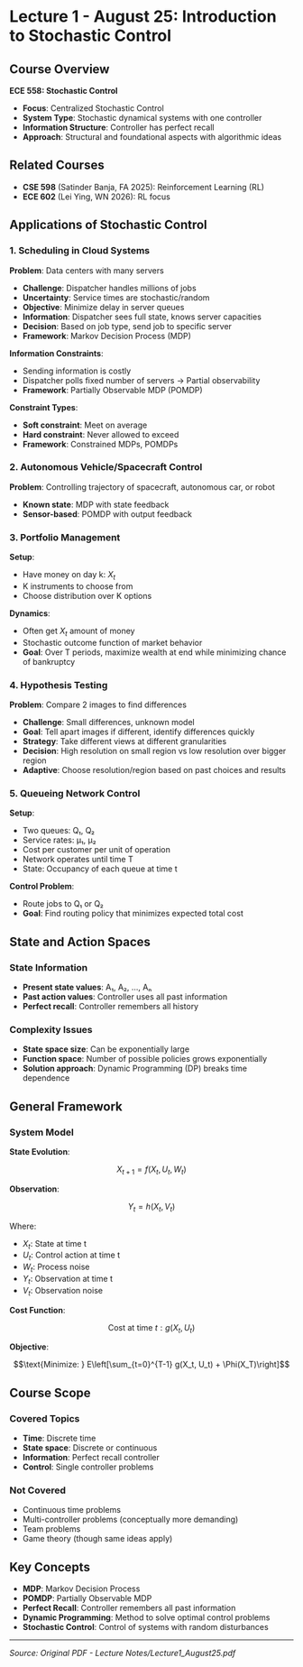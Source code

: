 # Lecture 1 - August 25: Introduction to Stochastic Control

## Course Overview
**ECE 558: Stochastic Control**
- **Focus**: Centralized Stochastic Control
- **System Type**: Stochastic dynamical systems with one controller
- **Information Structure**: Controller has perfect recall
- **Approach**: Structural and foundational aspects with algorithmic ideas

## Related Courses
- **CSE 598** (Satinder Banja, FA 2025): Reinforcement Learning (RL)
- **ECE 602** (Lei Ying, WN 2026): RL focus

## Applications of Stochastic Control

### 1. Scheduling in Cloud Systems
**Problem**: Data centers with many servers
- **Challenge**: Dispatcher handles millions of jobs
- **Uncertainty**: Service times are stochastic/random
- **Objective**: Minimize delay in server queues
- **Information**: Dispatcher sees full state, knows server capacities
- **Decision**: Based on job type, send job to specific server
- **Framework**: Markov Decision Process (MDP)

**Information Constraints**:
- Sending information is costly
- Dispatcher polls fixed number of servers → Partial observability
- **Framework**: Partially Observable MDP (POMDP)

**Constraint Types**:
- **Soft constraint**: Meet on average
- **Hard constraint**: Never allowed to exceed
- **Framework**: Constrained MDPs, POMDPs

### 2. Autonomous Vehicle/Spacecraft Control
**Problem**: Controlling trajectory of spacecraft, autonomous car, or robot
- **Known state**: MDP with state feedback
- **Sensor-based**: POMDP with output feedback

### 3. Portfolio Management
**Setup**:
- Have money on day k: $X_t$
- K instruments to choose from
- Choose distribution over K options

**Dynamics**:
- Often get $X_t$ amount of money
- Stochastic outcome function of market behavior
- **Goal**: Over T periods, maximize wealth at end while minimizing chance of bankruptcy

### 4. Hypothesis Testing
**Problem**: Compare 2 images to find differences
- **Challenge**: Small differences, unknown model
- **Goal**: Tell apart images if different, identify differences quickly
- **Strategy**: Take different views at different granularities
- **Decision**: High resolution on small region vs low resolution over bigger region
- **Adaptive**: Choose resolution/region based on past choices and results

### 5. Queueing Network Control
**Setup**:
- Two queues: Q₁, Q₂
- Service rates: μ₁, μ₂
- Cost per customer per unit of operation
- Network operates until time T
- State: Occupancy of each queue at time t

**Control Problem**:
- Route jobs to Q₁ or Q₂
- **Goal**: Find routing policy that minimizes expected total cost

## State and Action Spaces

### State Information
- **Present state values**: A₁, A₂, ..., Aₙ
- **Past action values**: Controller uses all past information
- **Perfect recall**: Controller remembers all history

### Complexity Issues
- **State space size**: Can be exponentially large
- **Function space**: Number of possible policies grows exponentially
- **Solution approach**: Dynamic Programming (DP) breaks time dependence

## General Framework

### System Model
**State Evolution**:
```math
X_{t+1} = f(X_t, U_t, W_t)
```

**Observation**:
```math
Y_t = h(X_t, V_t)
```

Where:
- $X_t$: State at time t
- $U_t$: Control action at time t  
- $W_t$: Process noise
- $Y_t$: Observation at time t
- $V_t$: Observation noise

**Cost Function**:
```math
\text{Cost at time } t: g(X_t, U_t)
```

**Objective**:
```math
\text{Minimize: } E\left[\sum_{t=0}^{T-1} g(X_t, U_t) + \Phi(X_T)\right]
```

## Course Scope

### Covered Topics
- **Time**: Discrete time
- **State space**: Discrete or continuous
- **Information**: Perfect recall controller
- **Control**: Single controller problems

### Not Covered
- Continuous time problems
- Multi-controller problems (conceptually more demanding)
- Team problems
- Game theory (though same ideas apply)

## Key Concepts
- **MDP**: Markov Decision Process
- **POMDP**: Partially Observable MDP
- **Perfect Recall**: Controller remembers all past information
- **Dynamic Programming**: Method to solve optimal control problems
- **Stochastic Control**: Control of systems with random disturbances

---
*Source: Original PDF - Lecture Notes/Lecture1_August25.pdf*